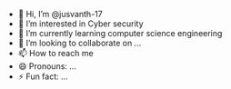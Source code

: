 - 👋 Hi, I’m @jusvanth-17
- 👀 I’m interested in Cyber security
- 🌱 I’m currently learning computer science engineering
- 💞️ I’m looking to collaborate on ...
- 📫 How to reach me 
- 😄 Pronouns: ...
- ⚡ Fun fact: ...

<!---
jusvanth-17/jusvanth-17 is a ✨ special ✨ repository because its `README.md` (this file) appears on your GitHub profile.
You can click the Preview link to take a look at your changes.
--->
